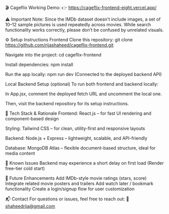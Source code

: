 🎬 Cageflix
Working Demo:
👉 https://cageflix-frontend-eight.vercel.app/

⚠️ Important Note:
Since the IMDb dataset doesn't include images, a set of 10–12 sample pictures is used repeatedly across movies. While search functionality works correctly, please don’t be confused by unrelated visuals.

⚙️ Setup Instructions
Frontend
Clone this repository:
git clone https://github.com/rijashaheed/cageflix-frontend.git

Navigate into the project:
cd cageflix-frontend

Install dependencies:
npm install

Run the app locally:
npm run dev
(Connected to the deployed backend API)

Local Backend Setup (optional)
To run both frontend and backend locally:

In App.jsx, comment the deployed fetch URL and uncomment the local one.

Then, visit the backend repository for its setup instructions.

🧠 Tech Stack & Rationale
Frontend: React.js – for fast UI rendering and component-based design

Styling: Tailwind CSS – for clean, utility-first and responsive layouts

Backend: Node.js + Express – lightweight, scalable, and API-friendly

Database: MongoDB Atlas – flexible document-based structure, ideal for media content

🚧 Known Issues
Backend may experience a short delay on first load (Render free-tier cold start)

🌱 Future Enhancements
Add IMDb-style movie ratings (stars, score)
Integrate related movie posters and trailers
Add watch later / bookmark functionality
Create a login/signup flow for user customization

📬 Contact
For questions or issues, feel free to reach out:
📧 shaheedrija@gmail.com

